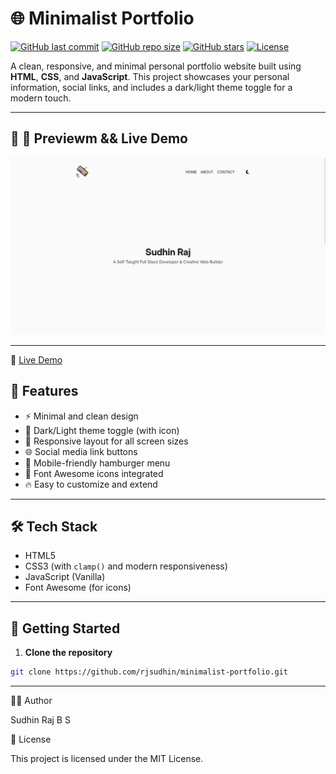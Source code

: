 # 🌐 Minimalist Portfolio

[![GitHub last commit](https://img.shields.io/github/last-commit/rjsudhin/minimalist-portfolio?color=blue&style=flat-square)](https://github.com/rjsudhin/minimalist-portfolio)
[![GitHub repo size](https://img.shields.io/github/repo-size/rjsudhin/minimalist-portfolio?style=flat-square)](https://github.com/rjsudhin/minimalist-portfolio)
[![GitHub stars](https://img.shields.io/github/stars/rjsudhin/minimalist-portfolio?style=flat-square)](https://github.com/rjsudhin/minimalist-portfolio/stargazers)
[![License](https://img.shields.io/github/license/rjsudhin/minimalist-portfolio?style=flat-square)](./LICENSE)

A clean, responsive, and minimal personal portfolio website built using **HTML**, **CSS**, and **JavaScript**. This project showcases your personal information, social links, and includes a dark/light theme toggle for a modern touch.

---

## 🔗 📸 Previewm && Live Demo

![Preview](./preview/new-preview.png)
 <!-- You can replace this with an actual screenshot -->

---

🔗 [Live Demo](https://rjsudhin.github.io/minimalist-portfolio/)


## 🧠 Features

- ⚡ Minimal and clean design
- 🌙 Dark/Light theme toggle (with icon)
- 🎨 Responsive layout for all screen sizes
- 🌐 Social media link buttons
- 📱 Mobile-friendly hamburger menu
- 🎯 Font Awesome icons integrated
- 🔥 Easy to customize and extend

---

## 🛠️ Tech Stack

- HTML5
- CSS3 (with `clamp()` and modern responsiveness)
- JavaScript (Vanilla)
- Font Awesome (for icons)

---

## 🚀 Getting Started

1. **Clone the repository**

```bash
git clone https://github.com/rjsudhin/minimalist-portfolio.git
```

---
🧑‍💻 Author

Sudhin Raj B S

📄 License

This project is licensed under the MIT License.
